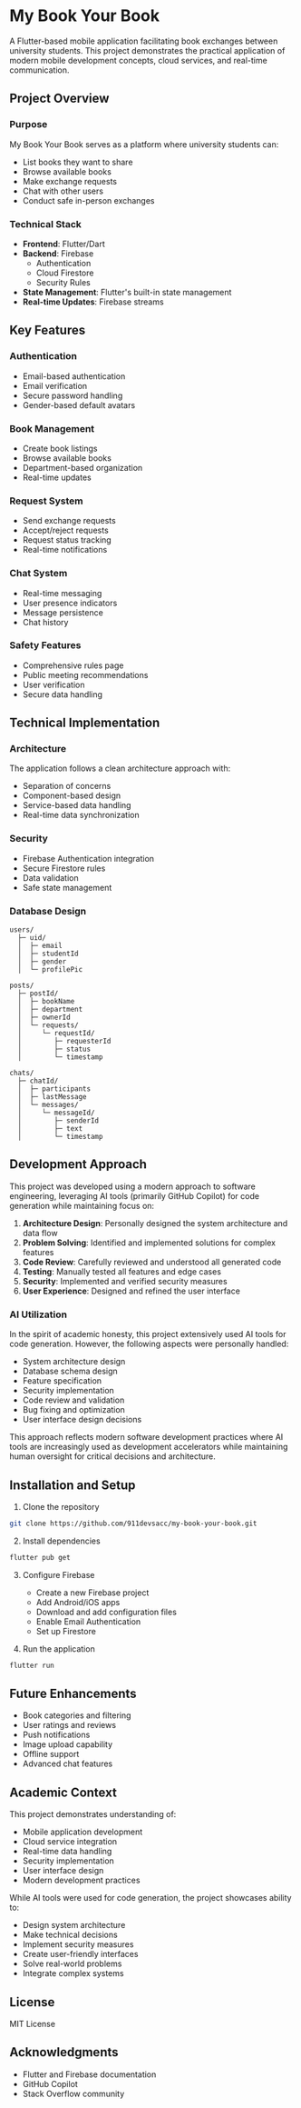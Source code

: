# My Book Your Book

A Flutter-based mobile application facilitating book exchanges between university students. This project demonstrates the practical application of modern mobile development concepts, cloud services, and real-time communication.

## Project Overview

### Purpose
My Book Your Book serves as a platform where university students can:
- List books they want to share
- Browse available books
- Make exchange requests
- Chat with other users
- Conduct safe in-person exchanges

### Technical Stack
- **Frontend**: Flutter/Dart
- **Backend**: Firebase
  - Authentication
  - Cloud Firestore
  - Security Rules
- **State Management**: Flutter's built-in state management
- **Real-time Updates**: Firebase streams

## Key Features

### Authentication
- Email-based authentication
- Email verification
- Secure password handling
- Gender-based default avatars

### Book Management
- Create book listings
- Browse available books
- Department-based organization
- Real-time updates

### Request System
- Send exchange requests
- Accept/reject requests
- Request status tracking
- Real-time notifications

### Chat System
- Real-time messaging
- User presence indicators
- Message persistence
- Chat history

### Safety Features
- Comprehensive rules page
- Public meeting recommendations
- User verification
- Secure data handling

## Technical Implementation

### Architecture
The application follows a clean architecture approach with:
- Separation of concerns
- Component-based design
- Service-based data handling
- Real-time data synchronization

### Security
- Firebase Authentication integration
- Secure Firestore rules
- Data validation
- Safe state management

### Database Design
```
users/
  ├─ uid/
  │  ├─ email
  │  ├─ studentId
  │  ├─ gender
  │  └─ profilePic

posts/
  ├─ postId/
  │  ├─ bookName
  │  ├─ department
  │  ├─ ownerId
  │  └─ requests/
  │     └─ requestId/
  │        ├─ requesterId
  │        ├─ status
  │        └─ timestamp

chats/
  ├─ chatId/
  │  ├─ participants
  │  ├─ lastMessage
  │  └─ messages/
  │     └─ messageId/
  │        ├─ senderId
  │        ├─ text
  │        └─ timestamp
```

## Development Approach

This project was developed using a modern approach to software engineering, leveraging AI tools (primarily GitHub Copilot) for code generation while maintaining focus on:

1. **Architecture Design**: Personally designed the system architecture and data flow
2. **Problem Solving**: Identified and implemented solutions for complex features
3. **Code Review**: Carefully reviewed and understood all generated code
4. **Testing**: Manually tested all features and edge cases
5. **Security**: Implemented and verified security measures
6. **User Experience**: Designed and refined the user interface

### AI Utilization
In the spirit of academic honesty, this project extensively used AI tools for code generation. However, the following aspects were personally handled:
- System architecture design
- Database schema design
- Feature specification
- Security implementation
- Code review and validation
- Bug fixing and optimization
- User interface design decisions

This approach reflects modern software development practices where AI tools are increasingly used as development accelerators while maintaining human oversight for critical decisions and architecture.

## Installation and Setup

1. Clone the repository
```bash
git clone https://github.com/911devsacc/my-book-your-book.git
```

2. Install dependencies
```bash
flutter pub get
```

3. Configure Firebase
   - Create a new Firebase project
   - Add Android/iOS apps
   - Download and add configuration files
   - Enable Email Authentication
   - Set up Firestore

4. Run the application
```bash
flutter run
```

## Future Enhancements
- Book categories and filtering
- User ratings and reviews
- Push notifications
- Image upload capability
- Offline support
- Advanced chat features

## Academic Context

This project demonstrates understanding of:
- Mobile application development
- Cloud service integration
- Real-time data handling
- Security implementation
- User interface design
- Modern development practices

While AI tools were used for code generation, the project showcases ability to:
- Design system architecture
- Make technical decisions
- Implement security measures
- Create user-friendly interfaces
- Solve real-world problems
- Integrate complex systems

## License
MIT License

## Acknowledgments
- Flutter and Firebase documentation
- GitHub Copilot
- Stack Overflow community
